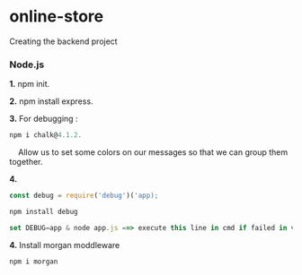 ﻿# online-store
Creating the backend project
### **Node.js**
**1.** npm init.

**2.** npm install express.

**3.** For debugging :

  ```js script 
 npm i chalk@4.1.2.
  ```

 &nbsp; &nbsp; Allow us to set some colors on our messages so that we can group them together.

**4.** 
```js script
const debug = require('debug')('app);
```
```js script
npm install debug
```
 ```js script
 set DEBUG=app & node app.js ==> execute this line in cmd if failed in visual studio
 ```
**4.** Install morgan moddleware
 ```js script
npm i morgan
 ```
